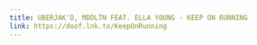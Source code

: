 ```yaml
---
title: UBERJAK'D, MDDLTN FEAT. ELLA YOUNG - KEEP ON RUNNING
link: https://doof.lnk.to/KeepOnRunning
---
```

